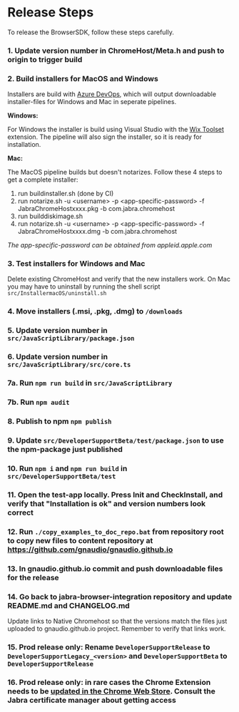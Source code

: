 # Release Steps

To release the BrowserSDK, follow these steps carefully.

### 1. Update version number in ChromeHost/Meta.h and push to origin to trigger build

### 2. Build installers for MacOS and Windows 

Installers are build with [Azure DevOps](https://dev.azure.com/gnaudio/jabra-browser-integration), which will output downloadable installer-files for Windows and Mac in seperate pipelines.

**Windows:**

For Windows the installer is build using Visual Studio with the [Wix Toolset](https://wixtoolset.org/) extension. The pipeline will also sign the installer, so it is ready for installation.   

**Mac:**

The MacOS pipeline builds but doesn't notarizes. Follow these 4 steps to get a complete installer:

1. run buildinstaller.sh (done by CI)
2. run notarize.sh -u \<username\> -p \<app-specific-password\> -f JabraChromeHostxxxx.pkg -b com.jabra.chromehost
3. run builddiskimage.sh
4. run notarize.sh -u \<username\> -p \<app-specific-password\> -f JabraChromeHostxxxx.dmg -b com.jabra.chromehost

*The app-specific-password can be obtained from appleid.apple.com*

### 3. Test installers for Windows and Mac

Delete existing ChromeHost and verify that the new installers work. On Mac you may have to uninstall by running the shell script  `src/InstallermacOS/uninstall.sh`

### 4. Move installers (.msi, .pkg, .dmg) to `/downloads`

### 5. Update version number in `src/JavaScriptLibrary/package.json` 

### 6. Update version number in `src/JavaScriptLibrary/src/core.ts` 

### 7a. Run `npm run build` in `src/JavaScriptLibrary` 

### 7b. Run `npm audit`

### 8. Publish to npm `npm publish` 

### 9. Update `src/DeveloperSupportBeta/test/package.json` to use the npm-package just published

### 10. Run `npm i` and `npm run build` in `src/DeveloperSupportBeta/test`

### 11. Open the test-app locally. Press Init and CheckInstall, and verify that "Installation is ok" and version numbers look correct

### 12. Run `./copy_examples_to_doc_repo.bat` from repository root to copy new files to content repository at https://github.com/gnaudio/gnaudio.github.io

### 13. In gnaudio.github.io commit and push downloadable files for the release

### 14. Go back to jabra-browser-integration repository and update README.md and CHANGELOG.md

Update links to Native Chromehost so that the versions match the files just uploaded to gnaudio.github.io project. Remember to verify that links work.

### 15. Prod release only: Rename `DeveloperSupportRelease` to `DeveloperSupportLegacy_<version>` and `DeveloperSupportBeta` to `DeveloperSupportRelease`

### 16. Prod release only: in rare cases the Chrome Extension needs to be [updated in the Chrome Web Store](https://developer.chrome.com/webstore/publish). Consult the Jabra certificate manager about getting access   
